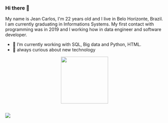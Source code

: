 ### Hi there 👋

My name is Jean Carlos, I'm 22 years old and I live in Belo Horizonte, Brazil. I am currently graduating in Informations Systems. My first contact with programming was in 2019 and  l working how in data engineer and software developer.

- 🔭 I’m currently working with SQL, Big data and Python, HTML.
- 🌱 always curious about new technology

<div align="center">
  <a href="https://github.com/Jean-Caarlos">
  <img height="150em" src="https://github-readme-stats.vercel.app/api?username=Jean-Caarlos&show_icons=true&theme=dark&include_all_commits=true&count_private=true"/>
</div>

 ##
 
<div> 
  <a href="https://www.linkedin.com/in/jean-carlos-626bb5208/" target="_blank"><img src="https://img.shields.io/badge/-LinkedIn-%230077B5?style=for-the-badge&logo=linkedin&logoColor=white" target="_blank"></a> 
 
</div>
